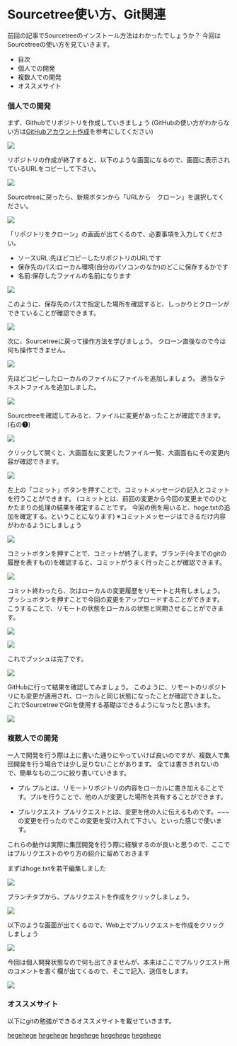 # Sourcetree使い方、Git関連

前回の記事でSourcetreeのインストール方法はわかったでしょうか？
今回はSourcetreeの使い方を見ていきます。


- 目次
 - 個人での開発
 - 複数人での開発
 - オススメサイト

### 個人での開発

まず、Githubでリポジトリを作成していきましょう
(GitHubの使い方がわからない方は[GitHubアカウント作成](#)を参考にしてください)

![](s2_1.png)

リポジトリの作成が終了すると、以下のような画面になるので、画面に表示されているURLをコピーして下さい。

![](s2_2.png)

Sourcetreeに戻ったら、新規ボタンから「URLから　クローン」を選択してください。

![](s2_3.png)

「リポジトリをクローン」の画面が出てくるので、必要事項を入力してください。
 - ソースURL:先ほどコピーしたリポジトリのURLです
 - 保存先のパス:ローカル環境(自分のパソコンのなか)のどこに保存するかです
 - 名前:保存したファイルの名前になります

![](s2_4.png)

このように、保存先のパスで指定した場所を確認すると、しっかりとクローンができていることが確認できます。

![](s2_5.png)

次に、Sourcetreeに戻って操作方法を学びましょう。
クローン直後なので今は何も操作できません。

![](s2_6.png)

先ほどコピーしたローカルのファイルにファイルを追加しましょう。
適当なテキストファイルを追加しました。

![](s2_7.png)

Sourcetreeを確認してみると、ファイルに変更があったことが確認できます。(右の❶)

![](s2_8.png)

クリックして開くと、大画面左に変更したファイル一覧、大画面右にその変更内容が確認できます。

![](s2_9.png)

左上の「コミット」ボタンを押すことで、コミットメッセージの記入とコミットを行うことができます。
(コミットとは、前回の変更から今回の変更までのひとかたまりの処理の結果を確定することです。
  今回の例を用いると、hoge.txtの追加を確定する。ということになります)
※コミットメッセージはできるだけ内容がわかるようにしましょう

![](s2_10.png)

コミットボタンを押すことで、コミットが終了します。ブランチ(今までのgitの履歴を表すもの)を確認すると、コミットがうまく行ったことが確認できます。

![](s2_11.png)

コミット終わったら、次はローカルの変更履歴をリモートと共有しましょう。
プッシュボタンを押すことで今回の変更をアップロードすることができます。
こうすることで、リモートの状態をローカルの状態と同期させることができます。

![](s2_12.png)

![](s2_13.png)

これでプッシュは完了です。

![](s2_14.png)

GitHubに行って結果を確認してみましょう。
このように、リモートのリポジトリにも変更が適用され、ローカルと同じ状態になったことが確認できました。
これでSourcetreeでGitを使用する基礎はできるようになったと思います。

![](s2_15.png)

### 複数人での開発

一人で開発を行う際は上に書いた通りにやっていけば良いのですが、複数人で集団開発を行う場合では少し足りないことがあります。
全ては書ききれないので、簡単なもの二つに絞り書いていきます。
- プル
プルとは、リモートリポジトリの内容をローカルに書き加えることです。プルを行うことで、他の人が変更した場所を共有することができます。

- プルリクエスト
プルリクエストとは、変更を他の人に伝えるものです。~~~の変更を行ったのでこの変更を受け入れて下さい。といった感じで使います。

これらの動作は実際に集団開発を行う際に経験するのが良いと思うので、ここではプルリクエストのやり方の紹介に留めておきます

まずはhoge.txtを若干編集しました

![](s2_16.png)

ブランチタブから、プルリクエストを作成をクリックしましょう。

![](s2_17.png)

以下のような画面が出てくるので、Web上でプルリクエストを作成をクリックしましょう

![](s2_18.png)

今回は個人開発状態なので何も出てきませんが、本来はここでプルリクエスト用のコメントを書く欄が出てくるので、そこで記入、送信をします。

![](s2_19.png)

### オススメサイト

以下にgitの勉強ができるオススメサイトを載せていきます。

[hegehege](#)
[hegehege](#)
[hegehege](#)
[hegehege](#)
[hegehege](#)
